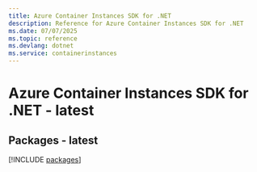 ```yaml
---
title: Azure Container Instances SDK for .NET
description: Reference for Azure Container Instances SDK for .NET
ms.date: 07/07/2025
ms.topic: reference
ms.devlang: dotnet
ms.service: containerinstances
---
```

# Azure Container Instances SDK for .NET - latest
## Packages - latest
[!INCLUDE [packages](container-instances-index.md)]